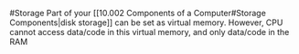 #Storage
Part of your [[10.002 Components of a Computer#Storage Components|disk storage]] can be set as virtual memory.
However, CPU cannot access data/code in this virtual memory, and only data/code in the RAM
